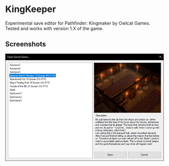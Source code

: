 # KingKeeper
Experimental save editor for Pathfinder: Kingmaker by Owlcat Games. Tested and works with version 1.X of the game.

## Screenshots
![Open Saved Games](/Images/OpenSavedGame.png)